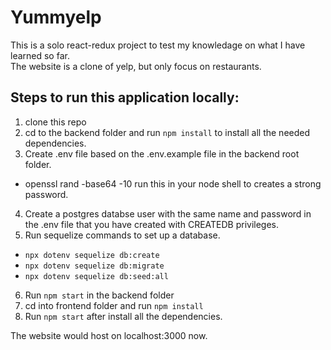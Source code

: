 # Yummyelp
This is a solo react-redux project to test my knowledage on what I have learned so far.  
The website is a clone of yelp, but only focus on restaurants.  

## Steps to run this application locally:
1. clone this repo
2. cd to the backend folder and run `npm install` to install all the needed dependencies.
3. Create .env file based on the .env.example file in the backend root folder.
  * openssl rand -base64 -10 run this in your node shell to creates a strong password.
4. Create a postgres databse user with the same name and password in the .env file that you have created with CREATEDB privileges.
5. Run sequelize commands to set up a database.
  * `npx dotenv sequelize db:create`
  * `npx dotenv sequelize db:migrate`
  * `npx dotenv sequelize db:seed:all`
6. Run  `npm start` in the backend folder
7. cd into frontend folder and run `npm install`
8. Run `npm start` after install all the dependencies.

The website would host on localhost:3000 now.
